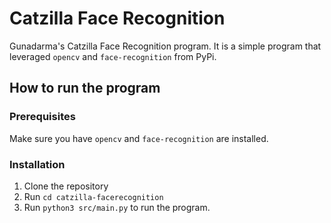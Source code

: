 # Catzilla Face Recognition

Gunadarma's Catzilla Face Recognition program. It is a simple program that leveraged `opencv` and  `face-recognition` from PyPi.

## How to run the program

### Prerequisites

Make sure you have `opencv` and `face-recognition` are installed.

### Installation

1. Clone the repository
2. Run `cd catzilla-facerecognition`
3. Run `python3 src/main.py` to run the program.
